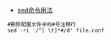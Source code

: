 - [sed命令用法](https://www.cnblogs.com/maxincai/p/5146338.html)

```SHELL
#删除配置文件中的#号注释行
sed -ri '/^[ \t]*#/d' file.conf
